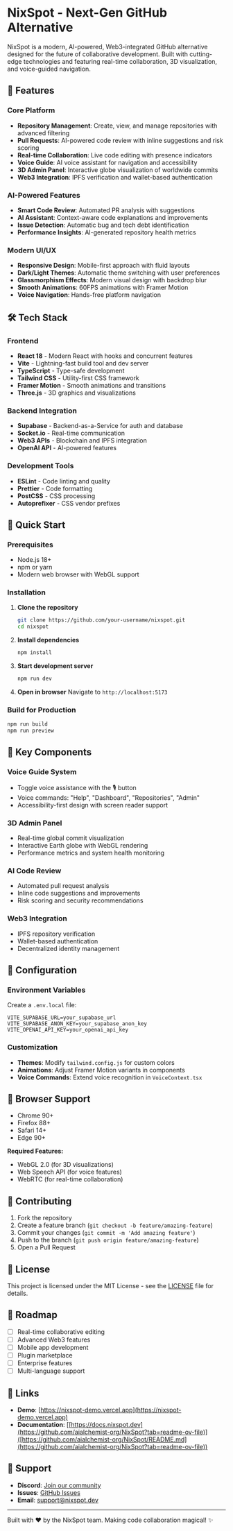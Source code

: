 # NixSpot - Next-Gen GitHub Alternative

NixSpot is a modern, AI-powered, Web3-integrated GitHub alternative designed for the future of collaborative development. Built with cutting-edge technologies and featuring real-time collaboration, 3D visualization, and voice-guided navigation.

## 🚀 Features

### Core Platform
- **Repository Management**: Create, view, and manage repositories with advanced filtering
- **Pull Requests**: AI-powered code review with inline suggestions and risk scoring
- **Real-time Collaboration**: Live code editing with presence indicators
- **Voice Guide**: AI voice assistant for navigation and accessibility
- **3D Admin Panel**: Interactive globe visualization of worldwide commits
- **Web3 Integration**: IPFS verification and wallet-based authentication

### AI-Powered Features
- **Smart Code Review**: Automated PR analysis with suggestions
- **AI Assistant**: Context-aware code explanations and improvements
- **Issue Detection**: Automatic bug and tech debt identification
- **Performance Insights**: AI-generated repository health metrics

### Modern UI/UX
- **Responsive Design**: Mobile-first approach with fluid layouts
- **Dark/Light Themes**: Automatic theme switching with user preferences
- **Glassmorphism Effects**: Modern visual design with backdrop blur
- **Smooth Animations**: 60FPS animations with Framer Motion
- **Voice Navigation**: Hands-free platform navigation

## 🛠️ Tech Stack

### Frontend
- **React 18** - Modern React with hooks and concurrent features
- **Vite** - Lightning-fast build tool and dev server
- **TypeScript** - Type-safe development
- **Tailwind CSS** - Utility-first CSS framework
- **Framer Motion** - Smooth animations and transitions
- **Three.js** - 3D graphics and visualizations

### Backend Integration
- **Supabase** - Backend-as-a-Service for auth and database
- **Socket.io** - Real-time communication
- **Web3 APIs** - Blockchain and IPFS integration
- **OpenAI API** - AI-powered features

### Development Tools
- **ESLint** - Code linting and quality
- **Prettier** - Code formatting
- **PostCSS** - CSS processing
- **Autoprefixer** - CSS vendor prefixes

## 🚀 Quick Start

### Prerequisites
- Node.js 18+ 
- npm or yarn
- Modern web browser with WebGL support

### Installation

1. **Clone the repository**
   ```bash
   git clone https://github.com/your-username/nixspot.git
   cd nixspot
   ```

2. **Install dependencies**
   ```bash
   npm install
   ```

3. **Start development server**
   ```bash
   npm run dev
   ```

4. **Open in browser**
   Navigate to `http://localhost:5173`

### Build for Production

```bash
npm run build
npm run preview
```

## 🎯 Key Components

### Voice Guide System
- Toggle voice assistance with the 🎙️ button
- Voice commands: "Help", "Dashboard", "Repositories", "Admin"
- Accessibility-first design with screen reader support

### 3D Admin Panel
- Real-time global commit visualization
- Interactive Earth globe with WebGL rendering
- Performance metrics and system health monitoring

### AI Code Review
- Automated pull request analysis
- Inline code suggestions and improvements
- Risk scoring and security recommendations

### Web3 Integration
- IPFS repository verification
- Wallet-based authentication
- Decentralized identity management

## 🔧 Configuration

### Environment Variables
Create a `.env.local` file:

```env
VITE_SUPABASE_URL=your_supabase_url
VITE_SUPABASE_ANON_KEY=your_supabase_anon_key
VITE_OPENAI_API_KEY=your_openai_api_key
```

### Customization
- **Themes**: Modify `tailwind.config.js` for custom colors
- **Animations**: Adjust Framer Motion variants in components
- **Voice Commands**: Extend voice recognition in `VoiceContext.tsx`

## 📱 Browser Support

- Chrome 90+
- Firefox 88+
- Safari 14+
- Edge 90+

**Required Features:**
- WebGL 2.0 (for 3D visualizations)
- Web Speech API (for voice features)
- WebRTC (for real-time collaboration)

## 🤝 Contributing

1. Fork the repository
2. Create a feature branch (`git checkout -b feature/amazing-feature`)
3. Commit your changes (`git commit -m 'Add amazing feature'`)
4. Push to the branch (`git push origin feature/amazing-feature`)
5. Open a Pull Request

## 📄 License

This project is licensed under the MIT License - see the [LICENSE](LICENSE) file for details.

## 🌟 Roadmap

- [ ] Real-time collaborative editing
- [ ] Advanced Web3 features
- [ ] Mobile app development
- [ ] Plugin marketplace
- [ ] Enterprise features
- [ ] Multi-language support

## 🔗 Links

- **Demo**: [https://nixspot-demo.vercel.app](https://nixspot-demo.vercel.app)
- **Documentation**: [[https://docs.nixspot.dev](https://github.com/aialchemist-org/NixSpot?tab=readme-ov-file)]([https://github.com/aialchemist-org/NixSpot/README.md](https://github.com/aialchemist-org/NixSpot?tab=readme-ov-file))

## 💬 Support

- **Discord**: [Join our community](https://discord.gg/nixspot)
- **Issues**: [GitHub Issues](https://github.com/your-username/nixspot/issues)
- **Email**: support@nixspot.dev

---

Built with ❤️ by the NixSpot team. Making code collaboration magical! ✨
